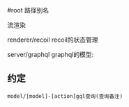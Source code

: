#root 路径别名

流渲染


renderer/recoil
recoil的状态管理

server/graphql
graphql的模型:
 ## 约定
    model/[model]-[action]gql查询(查询备注)

